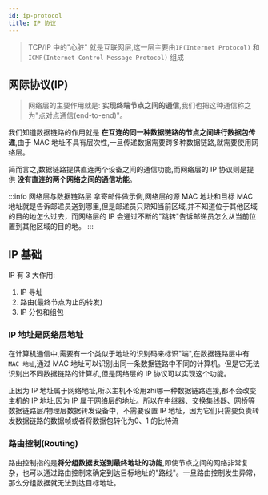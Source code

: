```yaml
---
id: ip-protocol
title: IP 协议
---
```


> TCP/IP 中的"心脏" 就是互联网层,这一层主要由`IP(Internet Protocol)` 和 `ICMP(Internet Control Message Protocol)` 组成

## 网际协议(IP)

> 网络层的主要作用就是: **实现终端节点之间的通信**,我们也把这种通信称之为"点对点通信(end-to-end)"。

我们知道数据链路的作用就是 **在互连的同一种数据链路的节点之间进行数据包传递**,由于 MAC 地址不具有层次性,一旦传递数据需要跨多种数据链路,就需要使用网络层。

简而言之,数据链路提供直连两个设备之间的通信功能,而网络层的 IP 协议则是提供 **没有直连的两个网络之间的通信功能**。

:::info 网络层与数据链路层
拿寄邮件做示例,网络层的源 MAC 地址和目标 MAC 地址就是告诉邮递员送到哪里,但是邮递员只熟知当前区域,并不知道位于其他区域的目的地怎么过去，而网络层的 IP 会通过不断的"跳转"告诉邮递员怎么从当前位置到其他区域的目的地。
:::

## IP 基础

IP 有 3 大作用:

1. IP 寻址
2. 路由(最终节点为止的转发)
3. IP 分包和组包

### IP 地址是网络层地址

在计算机通信中,需要有一个类似于地址的识别码来标识"端",在数据链路层中有 `MAC 地址`,通过 MAC 地址可以识别出同一条数据链路中不同的计算机。但是它无法识别出不同数据链路的计算机,但是网络层的 IP 协议可以实现这个功能。

正因为 IP 地址属于网络地址,所以主机不论用zhi哪一种数据链路连接,都不会改变主机的 IP 地址,因为 IP 属于网络层的地址。所以在中继器、交换集线器、网桥等数据链路层/物理层数据转发设备中，不需要设置 IP 地址，因为它们只需要负责转发数据链路的数据帧或者将数据包转化为0、1 的比特流

### 路由控制(Routing)

路由控制指的是**将分组数据发送到最终地址的功能**,即使节点之间的网络非常复杂，也可以通过路由控制来确定到达目标地址的"路线"。一旦路由控制发生异常，那么分组数据就无法到达目标地址。


